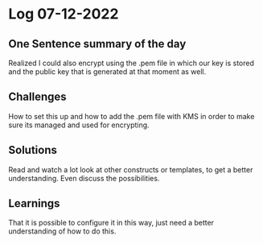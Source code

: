# Log 07-12-2022

## One Sentence summary of the day
Realized I could also encrypt using the .pem file in which our key is stored and the public key that is generated at that moment as well.

## Challenges
How to set this up and how to add the .pem file with KMS in order to make sure its managed and used for encrypting.

## Solutions
Read and watch a lot look at other constructs or templates, to get a better understanding. Even discuss the possibilities.

## Learnings
That it is possible to configure it in this way, just need a better understanding of how to do this.